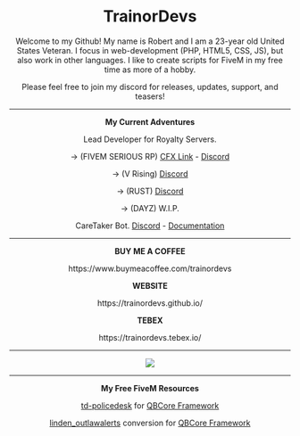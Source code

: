 <div align=center>
  <h1>TrainorDevs</h1>
  <p>Welcome to my Github! My name is Robert and I am a 23-year old United States Veteran. I focus in web-development (PHP, HTML5, CSS, JS), but also work in other languages. I like to create scripts for FiveM in my free time as more of a hobby.</p>
  <p>Please feel free to join my discord for releases, updates, support, and teasers!</p>
  <hr />
  <p><strong>My Current Adventures</strong></p>
  <p>Lead Developer for Royalty Servers.</p>
  <p>-> (FIVEM SERIOUS RP) <a href="https://servers.fivem.net/servers/detail/jvjezm">CFX Link</a> - <a href="https://discord.gg/royalty">Discord</a></p>
  <p>-> (V Rising) <a href="https://discord.gg/Sgc76UVg9T">Discord</a></p>
  <p>-> (RUST) <a href="https://discord.gg/z3Av5Vw8Qd">Discord</a></p>
  <p>-> (DAYZ) W.I.P.</p>
  <p>CareTaker Bot. <a href="https://discord.gg/Mq4UrVQtZE">Discord</a> - <a href="https://trainordevs.gitbook.io/caretaker/">Documentation</a></p>
  <hr />
  <p><strong>BUY ME A COFFEE</strong></p>
  <p>https://www.buymeacoffee.com/trainordevs</p>
  <p><strong>WEBSITE</strong></p>
  <p>https://trainordevs.github.io/</p>
  <p><strong>TEBEX</strong></p>
  <p>https://trainordevs.tebex.io/</p>
  <hr />
  <a href="https://github.com/trainordevs">
    <img align="center" src="https://github-readme-stats.vercel.app/api?username=trainordevs&show_icons=true&theme=tokyonight" />
  </a>
  <hr />
  <p><strong>My Free FiveM Resources</strong></p>
  <p><a href="https://github.com/trainordevs/td-policedesk">td-policedesk</a> for <a href="https://github.com/qbcore-framework">QBCore Framework</a></p>
  <p><a href="https://github.com/trainordevs/linden_outlawalert">linden_outlawalerts</a> conversion for <a href="https://github.com/qbcore-framework">QBCore Framework</a></p>
</div>
